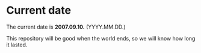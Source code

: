 # Current date

The current date is **2007.09.10.** (YYYY.MM.DD.)

This repository will be good when the world ends, so we will know how long it lasted.